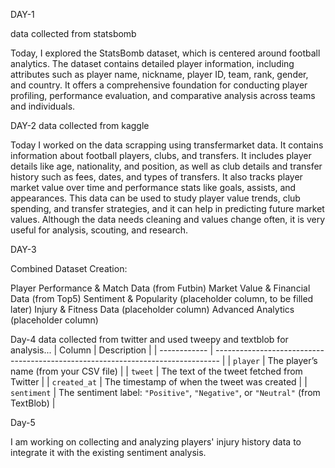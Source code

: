 DAY-1

data collected from statsbomb 

Today, I explored the StatsBomb dataset, which is centered around football analytics. The dataset contains detailed player information,
including attributes such as player name, nickname, player ID, team, rank, gender, and country. It offers a comprehensive foundation for conducting player profiling,
performance evaluation, and comparative analysis across teams and individuals.


DAY-2
data collected from kaggle 


Today I worked on the data scrapping using transfermarket data.
It contains information about football players, clubs, and transfers. 
It includes player details like age, nationality, and position, as well as club details and transfer history such as fees, dates, and types of transfers.
It also tracks player market value over time and performance stats like goals, assists, and appearances. This data can be used to study player value trends, club spending, and transfer strategies, and it can help in predicting future market values. Although the data needs cleaning and values change often, it is very useful for analysis, scouting, and research.

DAY-3

Combined Dataset Creation:

 Player Performance & Match Data (from Futbin)
 Market Value & Financial Data (from Top5)
 Sentiment & Popularity (placeholder column, to be filled later)
 Injury & Fitness Data (placeholder column)
 Advanced Analytics (placeholder column)


Day-4
data collected from twitter and used tweepy and textblob for analysis...
| Column       | Description                                                                     |
| ------------ | ------------------------------------------------------------------------------- |
| `player`     | The player’s name (from your CSV file)                                          |
| `tweet`      | The text of the tweet fetched from Twitter                                      |
| `created_at` | The timestamp of when the tweet was created                                     |
| `sentiment`  | The sentiment label: `"Positive"`, `"Negative"`, or `"Neutral"` (from TextBlob) |


Day-5


I am working on collecting and analyzing players' injury history data to integrate it with the existing sentiment analysis.

